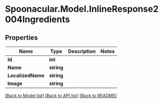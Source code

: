 # Spoonacular.Model.InlineResponse2004Ingredients

## Properties

Name | Type | Description | Notes
------------ | ------------- | ------------- | -------------
**Id** | **int** |  | 
**Name** | **string** |  | 
**LocalizedName** | **string** |  | 
**Image** | **string** |  | 

[[Back to Model list]](../README.md#documentation-for-models) [[Back to API list]](../README.md#documentation-for-api-endpoints) [[Back to README]](../README.md)

